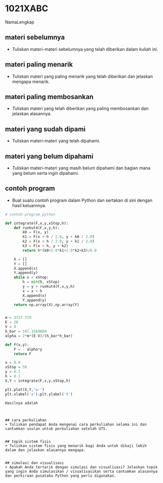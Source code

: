 # 1021XABC
NamaLengkap


## materi sebelumnya
+ Tuliskan materi-materi sebelumnya yang telah diberikan dalam kuliah ini.


## materi paling menarik
+ Tuliskan materi yang paling menarik yang telah diberikan dan jelaskan mengapa menarik.


## materi paling membosankan
+ Tuliskan materi yang telah diberikan yang paling membosankan dan jelaskan alasannya.


## materi yang sudah dipami
+ Tuliskan materi-materi yang telah dipahami.


## materi yang belum dipahami
+ Tuliskan materi-materi yang masih belum dipahami dan bagian mana yang belum serta ingin dipahami.


## contoh program
+ Buat suatu contoh program dalam Python dan sertakan di sini dengan hasil keluarnnya.

```python
# contoh program python

def integrate(F,x,y,xStop,h):
    def runkut4(F,x,y,h):
        k0 = F(x, y)
        k1 = F(x + h / 2.0, y + k0 / 2.0)
        k2 = F(x + h / 2.0, y + k1 / 2.0)
        k3 = F(x + h, y + k2)
        return h*(k0+2.0*k1+2.0*k2+k3)/6.0

    X = []
    Y = []
    X.append(x)
    Y.append(y)
    while x < xStop:
        h = min(h, xStop)
        y = y + runkut4(F,x,y,h)
        x = x + h
        X.append(x)
        Y.append(y)
    return np.array(X),np.array(Y)


m = 3727.379
E = 20
V = 0
h_bar = 197.3269804
alpha = 2*m*(E-V)/(h_bar*h_bar)

def F(x,y):
    F = - alpha*y
    return F

x = 0.0
xStop = 50
y = 0.1
h = 0.1
X,Y = integrate(F,x,y,xStop,h)

plt.plot(X,Y,'o-')
plt.xlabel('x');plt.ylabel('V')

Hasilnya adalah

```
```


## cara perkuliahan
+ Tuliskan pendapat Anda mengenai cara perkuliahan selama ini dan cantumkan usulan untuk perkuliahan setelah UTS.


## topik sistem fisis
+ Tuliskan sistem fisis yang menarik bagi Anda untuk dikaji lebih dalam dan jelaskan alasannya mengapa.


## simulasi dan visualisasi
+ Apakah Anda tertarik dengan simulasi dan visualisasi? Jelaskan topik yang ingin Anda simulasikan / visualisasikan serta cantumkan alasannya dan perkiraan pusataka Python yang perlu digunakan.
